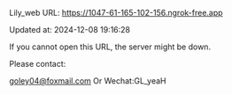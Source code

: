 Lily_web URL: https://1047-61-165-102-156.ngrok-free.app

Updated at: 2024-12-08 19:16:28

If you cannot open this URL, the server might be down.

Please contact: 

goley04@foxmail.com Or Wechat:GL_yeaH